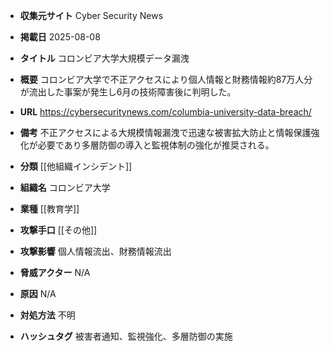 - **収集元サイト**
Cyber Security News

- **掲載日**
2025-08-08

- **タイトル**
コロンビア大学大規模データ漏洩

- **概要**
コロンビア大学で不正アクセスにより個人情報と財務情報約87万人分が流出した事案が発生し6月の技術障害後に判明した。

- **URL**
https://cybersecuritynews.com/columbia-university-data-breach/

- **備考**
不正アクセスによる大規模情報漏洩で迅速な被害拡大防止と情報保護強化が必要であり多層防御の導入と監視体制の強化が推奨される。

- **分類**
[[他組織インシデント]]

- **組織名**
コロンビア大学

- **業種**
[[教育学]]

- **攻撃手口**
[[その他]]

- **攻撃影響**
個人情報流出、財務情報流出

- **脅威アクター**
N/A

- **原因**
N/A

- **対処方法**
不明

- **ハッシュタグ**
被害者通知、監視強化、多層防御の実施

